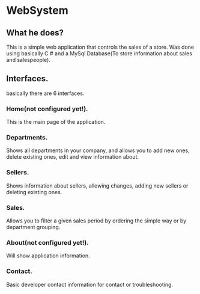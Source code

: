 # WebSystem

## What he does?

This is a simple web application that controls the sales of a store.
Was done using basically C # and a MySql Database(To store information about sales and salespeople).

## Interfaces.

basically there are 6 interfaces.

### Home(not configured yet!).

This is the main page of the application.

### Departments.

Shows all departments in your company, and allows you to add new ones, delete existing ones, edit and view information about.

### Sellers.

Shows information about sellers, allowing changes, adding new sellers or deleting existing ones.

### Sales.

Allows you to filter a given sales period by ordering the simple way or by department grouping.

### About(not configured yet!).

Will show application information.

### Contact.

Basic developer contact information for contact or troubleshooting.
